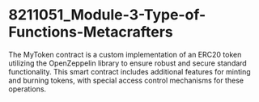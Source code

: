 # 8211051_Module-3-Type-of-Functions-Metacrafters
The MyToken contract is a custom implementation of an ERC20 token utilizing the OpenZeppelin library to ensure robust and secure standard functionality. This smart contract includes additional features for minting and burning tokens, with special access control mechanisms for these operations.
